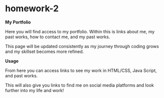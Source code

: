 # homework-2
**My Portfolio**

Here you will find access to my portfolio. Within this is links about me, my past works, how to contact me, and my past works.

This page will be updated consistently as my journey through coding grows and my skillset becomes more refined.

**Usage**

From here you can access links to see my work in HTML/CSS, Java Script, and past works. 

This will also give you links to find me on social media platforms and look further into my life and work!
